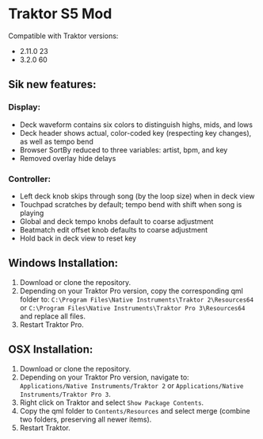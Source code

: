 # Traktor S5 Mod
Compatible with Traktor versions:
- 2.11.0 23
- 3.2.0 60

## Sik new features:

### Display:
- Deck waveform contains six colors to distinguish highs, mids, and lows
- Deck header shows actual, color-coded key (respecting key changes), as well as tempo bend
- Browser SortBy reduced to three variables: artist, bpm, and key
- Removed overlay hide delays

### Controller:
- Left deck knob skips through song (by the loop size) when in deck view
- Touchpad scratches by default; tempo bend with shift when song is playing
- Global and deck tempo knobs default to coarse adjustment
- Beatmatch edit offset knob defaults to coarse adjustment
- Hold back in deck view to reset key

## Windows Installation:
1. Download or clone the repository.
2. Depending on your Traktor Pro version, copy the corresponding qml folder to:
   `C:\Program Files\Native Instruments\Traktor 2\Resources64`
   or
   `C:\Program Files\Native Instruments\Traktor Pro 3\Resources64`
   and replace all files.
3. Restart Traktor Pro.

## OSX Installation:
1. Download or clone the repository.
2. Depending on your Traktor Pro version, navigate to:
   `Applications/Native Instruments/Traktor 2`
   or
   `Applications/Native Instruments/Traktor Pro 3`.
3. Right click on Traktor and select `Show Package Contents`.
4. Copy the qml folder to `Contents/Resources` and select merge (combine two folders, preserving all newer items).
5. Restart Traktor.

